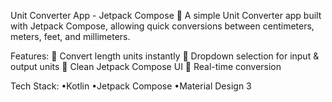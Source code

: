 Unit Converter App - Jetpack Compose 🚀
A simple Unit Converter app built with Jetpack Compose, allowing quick conversions between centimeters, meters, feet, and millimeters.

Features:
📏 Convert length units instantly
🔽 Dropdown selection for input & output units
🎨 Clean Jetpack Compose UI
🔄 Real-time conversion

Tech Stack:
  •Kotlin
  •Jetpack Compose
  •Material Design 3
